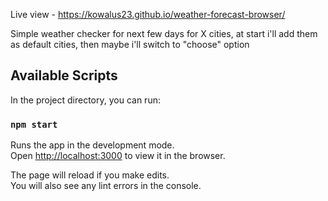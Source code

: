 Live view - https://kowalus23.github.io/weather-forecast-browser/

Simple weather checker for next few days for X cities, at start i'll add them as default cities, then maybe i'll switch to "choose" option
## Available Scripts

In the project directory, you can run:

### `npm start`

Runs the app in the development mode.<br>
Open [http://localhost:3000](http://localhost:3000) to view it in the browser.

The page will reload if you make edits.<br>
You will also see any lint errors in the console.
